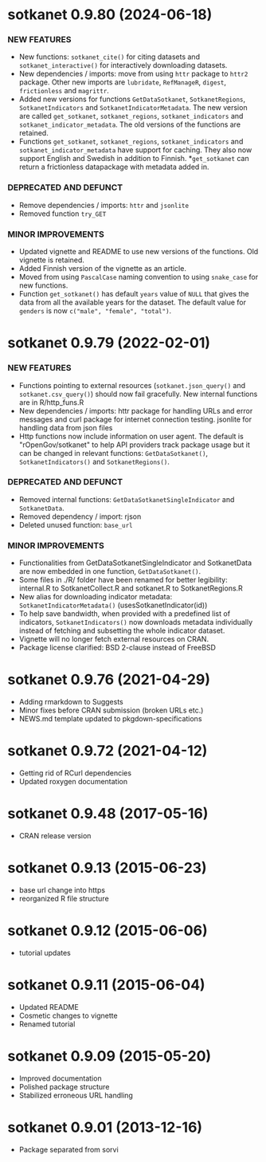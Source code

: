 # sotkanet 0.9.80 (2024-06-18)

### NEW FEATURES
* New functions: `sotkanet_cite()` for citing datasets and `sotkanet_interactive()` for interactively downloading datasets.
* New dependencies / imports: move from using `httr` package to `httr2` package. Other new imports are `lubridate`, `RefManageR`, `digest`, `frictionless` and `magrittr`.
* Added new versions for functions `GetDataSotkanet`, `SotkanetRegions`, `SotkanetIndicators` and `SotkanetIndicatorMetadata`. The new version are called `get_sotkanet`, `sotkanet_regions`, `sotkanet_indicators` and `sotkanet_indicator_metadata`. The old versions of the functions are retained.
* Functions `get_sotkanet`, `sotkanet_regions`, `sotkanet_indicators` and `sotkanet_indicator_metadata` have support for caching. They also now support English and Swedish in addition to Finnish.
*`get_sotkanet` can return a frictionless datapackage with metadata added in. 

### DEPRECATED AND DEFUNCT
* Remove dependencies / imports: `httr` and `jsonlite`
* Removed function `try_GET`

### MINOR IMPROVEMENTS
* Updated vignette and README to use new versions of the functions. Old vignette is retained.
* Added Finnish version of the vignette as an article.
* Moved from using `PascalCase` naming convention to using `snake_case` for new functions. 
* Function `get_sotkanet()` has default `years` value of `NULL` that gives the data from all the available years for the dataset. The default value for `genders` is now `c("male", "female", "total")`.

# sotkanet 0.9.79 (2022-02-01)

### NEW FEATURES
 * Functions pointing to external resources (`sotkanet.json_query()` and `sotkanet.csv_query()`) should now fail gracefully. New internal functions are in R/http_funs.R
 * New dependencies / imports: httr package for handling URLs and error messages and curl package for internet connection testing. jsonlite for handling data from json files
 * Http functions now include information on user agent. The default is "rOpenGov/sotkanet" to help API providers track package usage but it can be changed in relevant functions: `GetDataSotkanet()`, `SotkanetIndicators()` and `SotkanetRegions()`.
 
### DEPRECATED AND DEFUNCT

 * Removed internal functions: `GetDataSotkanetSingleIndicator` and `SotkanetData`.
 * Removed dependency / import: rjson
 * Deleted unused function: `base_url`
 
### MINOR IMPROVEMENTS

 * Functionalities from GetDataSotkanetSingleIndicator and SotkanetData are now embedded in one function, `GetDataSotkanet()`.
 * Some files in ./R/ folder have been renamed for better legibility: internal.R to SotkanetCollect.R and sotkanet.R to SotkanetRegions.R
 * New alias for downloading indicator metadata: `SotkanetIndicatorMetadata()` (usesSotkanetIndicator(id))
 * To help save bandwidth, when provided with a predefined list of indicators, `SotkanetIndicators()` now downloads metadata individually instead of fetching and subsetting the whole indicator dataset.
 * Vignette will no longer fetch external resources on CRAN.
 * Package license clarified: BSD 2-clause instead of FreeBSD

# sotkanet 0.9.76 (2021-04-29)

 * Adding rmarkdown to Suggests
 * Minor fixes before CRAN submission (broken URLs etc.)
 * NEWS.md template updated to pkgdown-specifications

# sotkanet 0.9.72 (2021-04-12)

 * Getting rid of RCurl dependencies
 * Updated roxygen documentation 
 
# sotkanet 0.9.48 (2017-05-16)

 * CRAN release version

# sotkanet 0.9.13 (2015-06-23)

 * base url change into https
 * reorganized R file structure

# sotkanet 0.9.12 (2015-06-06)

 * tutorial updates
 
# sotkanet 0.9.11 (2015-06-04)

 * Updated README
 * Cosmetic changes to vignette
 * Renamed tutorial

# sotkanet 0.9.09 (2015-05-20)

 * Improved documentation
 * Polished package structure
 * Stabilized erroneous URL handling
 
# sotkanet 0.9.01 (2013-12-16)

 * Package separated from sorvi
